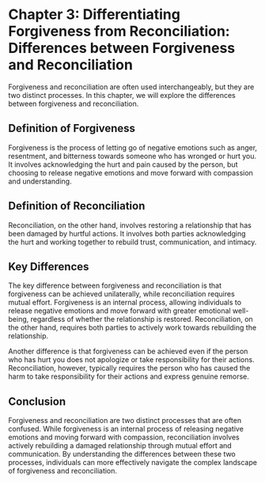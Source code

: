Chapter 3: Differentiating Forgiveness from Reconciliation: Differences between Forgiveness and Reconciliation
==============================================================================================================

Forgiveness and reconciliation are often used interchangeably, but they are two distinct processes. In this chapter, we will explore the differences between forgiveness and reconciliation.

Definition of Forgiveness
-------------------------

Forgiveness is the process of letting go of negative emotions such as anger, resentment, and bitterness towards someone who has wronged or hurt you. It involves acknowledging the hurt and pain caused by the person, but choosing to release negative emotions and move forward with compassion and understanding.

Definition of Reconciliation
----------------------------

Reconciliation, on the other hand, involves restoring a relationship that has been damaged by hurtful actions. It involves both parties acknowledging the hurt and working together to rebuild trust, communication, and intimacy.

Key Differences
---------------

The key difference between forgiveness and reconciliation is that forgiveness can be achieved unilaterally, while reconciliation requires mutual effort. Forgiveness is an internal process, allowing individuals to release negative emotions and move forward with greater emotional well-being, regardless of whether the relationship is restored. Reconciliation, on the other hand, requires both parties to actively work towards rebuilding the relationship.

Another difference is that forgiveness can be achieved even if the person who has hurt you does not apologize or take responsibility for their actions. Reconciliation, however, typically requires the person who has caused the harm to take responsibility for their actions and express genuine remorse.

Conclusion
----------

Forgiveness and reconciliation are two distinct processes that are often confused. While forgiveness is an internal process of releasing negative emotions and moving forward with compassion, reconciliation involves actively rebuilding a damaged relationship through mutual effort and communication. By understanding the differences between these two processes, individuals can more effectively navigate the complex landscape of forgiveness and reconciliation.
